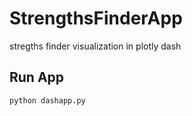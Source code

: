 # StrengthsFinderApp
stregths finder visualization in plotly dash

## Run App

```python dashapp.py```

